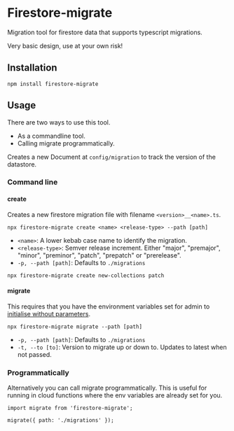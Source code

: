 # Firestore-migrate

Migration tool for firestore data that supports typescript migrations.

Very basic design, use at your own risk!

## Installation

```
npm install firestore-migrate
```

## Usage

There are two ways to use this tool.

- As a commandline tool.
- Calling migrate programmatically.

Creates a new Document at `config/migration` to track the version of the datastore.

### Command line

#### create

Creates a new firestore migration file with filename `<version>__<name>.ts`.

```
npx firestore-migrate create <name> <release-type> --path [path]
```

- `<name>`: A lower kebab case name to identify the migration.
- `<release-type>`: Semver release increment. Either "major", "premajor", "minor", "preminor", "patch", "prepatch" or "prerelease".
- `-p, --path [path]`: Defaults to `./migrations`

```
npx firestore-migrate create new-collections patch
```

#### migrate

This requires that you have the environment variables set for admin to [initialise without parameters](https://firebase.google.com/docs/admin/setup#initialize-without-parameters).

```
npx firestore-migrate migrate --path [path]
```

- `-p, --path [path]`: Defaults to `./migrations`
- `-t, --to [to]`: Version to migrate up or down to. Updates to latest when not passed.

### Programmatically

Alternatively you can call migrate programmatically. This is useful for running in cloud functions where the env variables are already set for you.

```
import migrate from 'firestore-migrate';

migrate({ path: './migrations' });
```
